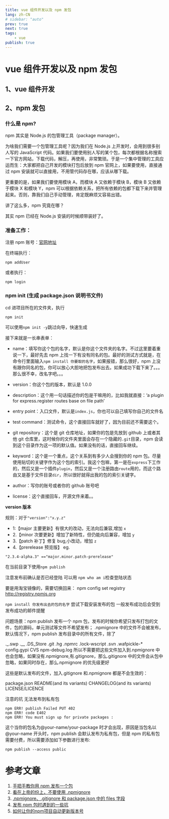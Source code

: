 ```yaml
---
title: vue 组件开发以及 npm 发包
lang: zh-CN
# sidebar: "auto"
prev: true
next: true
tags:
    - vue
publish: true
---
```


# vue 组件开发以及 npm 发包

## 1、vue 组件开发

## 2、npm 发包

### 什么是 npm?

npm 其实是 Node.js 的包管理工具（package manager）。

为啥我们需要一个包管理工具呢？因为我们在 Node.js 上开发时，会用到很多别人写的 JavaScript 代码。如果我们要使用别人写的某个包，每次都根据名称搜索一下官方网站，下载代码，解压，再使用，非常繁琐。于是一个集中管理的工具应运而生：大家都把自己开发的模块打包后放到 npm 官网上，如果要使用，直接通过 npm 安装就可以直接用，不用管代码存在哪，应该从哪下载。

更重要的是，如果我们要使用模块 A，而模块 A 又依赖于模块 B，模块 B 又依赖于模块 X 和模块 Y，npm 可以根据依赖关系，把所有依赖的包都下载下来并管理起来。否则，靠我们自己手动管理，肯定既麻烦又容易出错。

讲了这么多，npm 究竟在哪？

其实 npm 已经在 Node.js 安装的时候顺带装好了。

### 准备工作：

注册 npm 账号：[官网地址](https://www.npmjs.com/)

在终端执行：

```
npm addUser
```

或者执行：

```
npm login
```

### npm init (生成 package.json 说明书文件)

cd 进项目所在的文件夹，执行

```
npm init
```

可以使用`npm init -y`跳过向导，快速生成

接下来就是一长串表单：

-   name：填写你这个包的名字，默认是你这个文件夹的名字。不过这里要着重说一下，最好先去 npm 上找一下有没有同名的包。最好的测试方式就是，在命令行里面输入`npm install 你要取的名字`，如果报错，那么很好，npm 上没有跟你同名的包，你可以放心大胆地把包发布出去。如果成功下载下来了。。。那么很不幸，改名字吧。。。

-   version：你这个包的版本，默认是 1.0.0

-   description：这个用一句话描述你的包是干嘛用的，比如我就直接：‘a plugin for express.register routes base on file path’

-   entry point：入口文件，默认是`index.js`，你也可以自己填写你自己的文件名

-   test command：测试命令，这个直接回车就好了，因为目前还不需要这个。

-   git repository：这个是 git 仓库地址，如果你的包是先放到 github 上或者其他 git 仓库里，这时候你的文件夹里面会存在一个隐藏的`.git`目录，npm 会读到这个目录作为这一项的默认值。如果没有的话，直接回车继续。

-   keyword：这个是一个重点，这个关系到有多少人会搜到你的 npm 包。尽量使用贴切的关键字作为这个包的索引。我这个包嘛，第一是在`express`下工作的，然后又是一个插件`plugin`，然后又是一个注册路由`route`用的，而这个路由又是基于文件目录`dir`，所以很好就得出我的包的索引关键字。

-   author：写你的账号或者你的 github 账号吧

-   license：这个直接回车，开源文件来着。。

**version 版本**

规则：对于`"version":"x.y.z"`

-   1:【major 主要更新】有很大的改动，无法向后兼容,增加 `x`
-   2.【minor 次要更新】增加了新特性，但仍能向后兼容，增加 `y`
-   3.【patch 补丁】修复 bug,小改动，增加 `z`
-   4.【prerelease 预览版】
    eg.

```
"2.3.4-alpha.3" =="major.minor.patch-prerelease"
```

在当前目录下使用`npm publish`

注意发布前确认是否已经登陆
可以用 `npm who am i`检查登陆状态

要是用淘宝镜像的，需要切换回来：
npm config set registry http://registry.npmjs.org

`npm install 你发布出去的包的名字` 尝试下载安装发布的包
一般发布成功后会受到发布成功的邮件提醒

问题场景：npm publish 发布一个 npm 包，发布的时候你希望只发布打包的文件，包的源码，单元测试等文件不希望发布；
.npmignore 中的文件不会被发布，默认情况下，npm publish 发布目录中的所有文件，除了

.\_.swp
.\_\_
.DS_Store
.git
.hg
.npmrc
.lock-wscript
.svn
.wafpickle-\*
config.gypi
CVS
npm-debug.log
所以不需要把这些文件加入到.npmignore 中也会忽略，如果没有.npmignore,有.gitignore，那么.gitignore 中的文件会从包中忽略，如果同时存在，那么.npmignore 的优先级更好

这些是默认发布的文件，加入.gitignore 和.npmignore 都是不会生效的：

package.json
README(and its variants)
CHANGELOG(and its variants)
LICENSE/LICENCE

注意的坑
无法发布到私有包

```
npm ERR! publish Failed PUT 402
npm ERR! code E402
npm ERR! You must sign up for private packages :
```

这个当你的包名为@your-name/your-package 时才会出现，原因是当包名以@your-name 开头时，npm publish 会默认发布为私有包，但是 npm 的私有包需要付费，所以需要添加如下参数进行发布:

```
npm publish --access public
```

# 参考文章

1. [手把手教你用 npm 发布一个包](https://www.jianshu.com/p/36d3e0e00157)
2. [看在上帝的份上，不要使用 .npmignore](https://blog.csdn.net/juzipidemimi/article/details/103198486)
3. [.npmignore、.gitignore 和 package.json 中的 files 字段](https://segmentfault.com/a/1190000020841543?utm_source=tag-newest)
4. [发布 npm 包时遇到的一些坑](https://blog.csdn.net/zhangjing1019/article/details/102896421)
5. [如何让你的npm项目自动更新版本号](https://www.jianshu.com/p/d616d3bf391f)